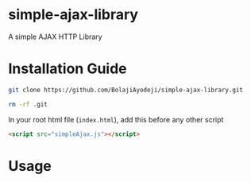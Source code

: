 # simple-ajax-library
A simple AJAX HTTP Library

# Installation Guide
```bash
git clone https://github.com/BolajiAyodeji/simple-ajax-library.git
```
```bash
rm -rf .git
```

In your root html file (`index.html`), add this before any other script
```html
<script src="simpleAjax.js"></script>
```

# Usage
